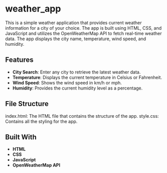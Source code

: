 # weather_app
This is a simple weather application that provides current weather information for a city of your choice. The app is built using HTML, CSS, and JavaScript and utilizes the OpenWeatherMap API to fetch real-time weather data. The app displays the city name, temperature, wind speed, and humidity.

## Features

* **City Search**: Enter any city to retrieve the latest weather data.
* **Temperature**: Displays the current temperature in Celsius or Fahrenheit.
* **Wind Speed**: Shows the wind speed in km/h or mph.
* **Humidity**: Provides the current humidity level as a percentage.

## File Structure
index.html: The HTML file that contains the structure of the app.
style.css: Contains all the styling for the app.

## Built With
- **HTML**
- **CSS**
- **JavaScript**
- **OpenWeatherMap API**
